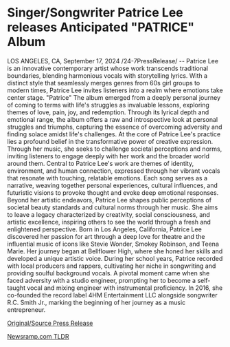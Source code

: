 # Singer/Songwriter Patrice Lee releases Anticipated "PATRICE" Album

LOS ANGELES, CA, September 17, 2024 /24-7PressRelease/ -- Patrice Lee is an innovative contemporary artist whose work transcends traditional boundaries, blending harmonious vocals with storytelling lyrics. With a distinct style that seamlessly merges genres from 60s girl groups to modern times, Patrice Lee invites listeners into a realm where emotions take center stage.  "Patrice" The album emerged from a deeply personal journey of coming to terms with life's struggles as invaluable lessons, exploring themes of love, pain, joy, and redemption. Through its lyrical depth and emotional range, the album offers a raw and introspective look at personal struggles and triumphs, capturing the essence of overcoming adversity and finding solace amidst life's challenges.  At the core of Patrice Lee's practice lies a profound belief in the transformative power of creative expression. Through her music, she seeks to challenge societal perceptions and norms, inviting listeners to engage deeply with her work and the broader world around them. Central to Patrice Lee's work are themes of identity, environment, and human connection, expressed through her vibrant vocals that resonate with touching, relatable emotions. Each song serves as a narrative, weaving together personal experiences, cultural influences, and futuristic visions to provoke thought and evoke deep emotional responses. Beyond her artistic endeavors, Patrice Lee shapes public perceptions of societal beauty standards and cultural norms through her music. She aims to leave a legacy characterized by creativity, social consciousness, and artistic excellence, inspiring others to see the world through a fresh and enlightened perspective.  Born in Los Angeles, California, Patrice Lee discovered her passion for art through a deep love for theatre and the influential music of icons like Stevie Wonder, Smokey Robinson, and Teena Marie. Her journey began at Bellflower High, where she honed her skills and developed a unique artistic voice. During her school years, Patrice recorded with local producers and rappers, cultivating her niche in songwriting and providing soulful background vocals. A pivotal moment came when she faced adversity with a studio engineer, prompting her to become a self-taught vocal and mixing engineer with instrumental proficiency. In 2016, she co-founded the record label 4HM Entertainment LLC alongside songwriter R.C. Smith Jr., marking the beginning of her journey as a music entrepreneur. 

[Original/Source Press Release](https://www.24-7pressrelease.com/press-release/514334/singersongwriter-patrice-lee-releases-anticipated-patrice-album) 

[Newsramp.com TLDR](https://newsramp.com/None) 
